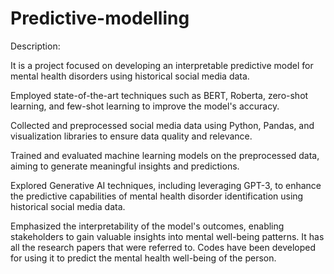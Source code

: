 # Predictive-modelling

Description:

It is a project focused on developing an interpretable predictive model for mental health disorders using historical social media data.

Employed state-of-the-art techniques such as BERT, Roberta, zero-shot learning, and few-shot learning to improve the model's accuracy.

Collected and preprocessed social media data using Python, Pandas, and visualization libraries to ensure data quality and relevance.

Trained and evaluated machine learning models on the preprocessed data, aiming to generate meaningful insights and predictions.

Explored Generative AI techniques, including leveraging GPT-3, to enhance the predictive capabilities of mental health disorder identification using historical social media data.

Emphasized the interpretability of the model's outcomes, enabling stakeholders to gain valuable insights into mental well-being patterns.
It has all the research papers that were referred to. Codes have been developed for using it to predict the mental health well-being of the person.
